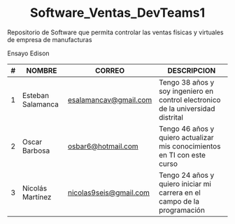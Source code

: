 
<h1 align="center"> Software_Ventas_DevTeams1 </h1>
Repositorio de Software que permita controlar las ventas físicas y virtuales de empresa de manufacturas

Ensayo Edison

| # | NOMBRE | CORREO | DESCRIPCION |
|---|---|---|---|
| 1 | Esteban Salamanca | esalamancav@gmail.com | Tengo 38 años y soy ingeniero en control electronico de la universidad distrital |
| 2 | Oscar Barbosa     | osbar6@hotmail.com    | Tengo 46 años y quiero actualizar mis conocimientos en TI con este curso         |
| 3 | Nicolás Martínez  | nicolas9seis@gmail.com| Tengo 24 años y quiero iniciar mi carrera en el campo de la programación         |
